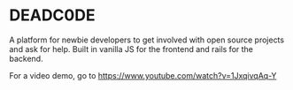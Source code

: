 # DEADC0DE

A platform for newbie developers to get involved with open source projects and ask for help.
Built in vanilla JS for the frontend and rails for the backend.

For a video demo, go to https://www.youtube.com/watch?v=1JxqivqAq-Y

